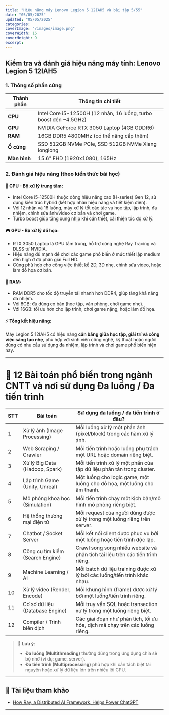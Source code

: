 ```yaml
---
title: "Hiệu năng máy Lenovo Legion 5 12IAH5 và bài tập 5/55"
date: "05/05/2025"
updated: "05/05/2025"
categories:
coverImage: "/images/image.png"
coverWidth: 16
coverHeight: 9
excerpt:
---
```


## Kiểm tra và đánh giá hiệu năng máy tính: Lenovo Legion 5 12IAH5

### 1. Thông số phần cứng

| Thành phần   | Thông tin chi tiết                                                |
|--------------|-------------------------------------------------------------------|
| **CPU**      | Intel Core i5-12500H (12 nhân, 16 luồng, turbo boost đến ~4.5GHz) |
| **GPU**      | NVIDIA GeForce RTX 3050 Laptop (4GB GDDR6)                        |
| **RAM**      | 16GB DDR5 4800MHz (có thể nâng cấp thêm)                          |
| **Ổ cứng**   | SSD 512GB NVMe PCIe, SSD 512GB NVMe Xiang longlong                |
| **Màn hình** | 15.6" FHD (1920x1080), 165Hz                                      |

### 2. Đánh giá hiệu năng (theo kiến thức bài học)

#### 🧠 CPU - Bộ xử lý trung tâm:
- Intel Core i5-12500H thuộc dòng hiệu năng cao (H-series) Gen 12, sử dụng kiến trúc hybrid (kết hợp nhân hiệu năng và tiết kiệm điện).
- Với 12 nhân và 16 luồng, máy xử lý tốt các tác vụ học tập, lập trình, đa nhiệm, chỉnh sửa ảnh/video cơ bản và chơi game.
- Turbo boost giúp tăng xung nhịp khi cần thiết, cải thiện tốc độ xử lý.

#### 🎮 GPU - Bộ xử lý đồ họa:
- RTX 3050 Laptop là GPU tầm trung, hỗ trợ công nghệ Ray Tracing và DLSS từ NVIDIA.
- Hiệu năng đủ mạnh để chơi các game phổ biến ở mức thiết lập medium đến high ở độ phân giải Full HD.
- Cũng phù hợp cho công việc thiết kế 2D, 3D nhẹ, chỉnh sửa video, hoặc làm đồ họa cơ bản.

#### 🧵 RAM:
- RAM DDR5 cho tốc độ truyền tải nhanh hơn DDR4, giúp tăng khả năng đa nhiệm.
- Với 8GB: đủ dùng cơ bản (học tập, văn phòng, chơi game nhẹ).
- Với 16GB: tối ưu hơn cho lập trình, chơi game nặng, hoặc làm đồ họa.

#### ⚡ Tổng kết hiệu năng:
Máy Legion 5 12IAH5 có hiệu năng **cân bằng giữa học tập, giải trí và công việc sáng tạo nhẹ**, phù hợp với sinh viên công nghệ, kỹ thuật hoặc người dùng có nhu cầu sử dụng đa nhiệm, lập trình và chơi game phổ biến hiện nay.

---
# 📘 12 Bài toán phổ biến trong ngành CNTT và nơi sử dụng Đa luồng / Đa tiến trình

| STT | Bài toán                             | Sử dụng đa luồng / đa tiến trình ở đâu? |
|-----|--------------------------------------|------------------------------------------|
| 1   | Xử lý ảnh (Image Processing)         | Mỗi luồng xử lý một phần ảnh (pixel/block) trong các hàm xử lý ảnh. |
| 2   | Web Scraping / Crawler               | Mỗi tiến trình hoặc luồng phụ trách một URL hoặc domain riêng biệt. |
| 3   | Xử lý Big Data (Hadoop, Spark)       | Mỗi tiến trình xử lý một phần của tập dữ liệu phân tán trong cluster. |
| 4   | Lập trình Game (Unity, Unreal)       | Một luồng cho logic game, một luồng cho đồ họa, một luồng cho âm thanh. |
| 5   | Mô phỏng khoa học (Simulation)       | Mỗi tiến trình chạy một kịch bản/mô hình mô phỏng riêng biệt. |
| 6   | Hệ thống thương mại điện tử          | Mỗi request của người dùng được xử lý trong một luồng riêng trên server. |
| 7   | Chatbot / Socket Server              | Mỗi kết nối client được phục vụ bởi một luồng hoặc tiến trình độc lập. |
| 8   | Công cụ tìm kiếm (Search Engine)     | Crawl song song nhiều website và phân tích tài liệu trên các tiến trình riêng. |
| 9   | Machine Learning / AI                | Mỗi batch dữ liệu training được xử lý bởi các luồng/tiến trình khác nhau. |
| 10  | Xử lý video (Render, Encode)         | Mỗi khung hình (frame) được xử lý bởi một luồng/tiến trình riêng. |
| 11  | Cơ sở dữ liệu (Database Engine)      | Mỗi truy vấn SQL hoặc transaction xử lý trong một luồng riêng biệt. |
| 12  | Compiler / Trình biên dịch           | Các giai đoạn như phân tích, tối ưu hóa, dịch mã chạy trên các luồng riêng. |

> 📌 **Lưu ý**:  
> - **Đa luồng (Multithreading)** thường dùng trong ứng dụng chia sẻ bộ nhớ (ví dụ: game, server).  
> - **Đa tiến trình (Multiprocessing)** phù hợp khi cần tách biệt tài nguyên hoặc xử lý dữ liệu lớn trên nhiều lõi CPU.

---

## 🔗 Tài liệu tham khảo

- [How Ray, a Distributed AI Framework, Helps Power ChatGPT](https://thenewstack.io/how-ray-a-distributed-ai-framework-helps-power-chatgpt/)

---
